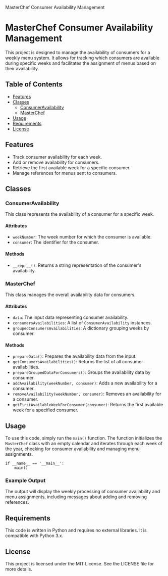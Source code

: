   MasterChef Consumer Availability Management

MasterChef Consumer Availability Management
===========================================

This project is designed to manage the availability of consumers for a weekly menu system. It allows for tracking which consumers are available during specific weeks and facilitates the assignment of menus based on their availability.

Table of Contents
-----------------

*   [Features](#features)
*   [Classes](#classes)
    *   [ConsumerAvailability](#consumeravailability)
    *   [MasterChef](#masterchef)
*   [Usage](#usage)
*   [Requirements](#requirements)
*   [License](#license)

Features
--------

*   Track consumer availability for each week.
*   Add or remove availability for consumers.
*   Retrieve the first available week for a specific consumer.
*   Manage references for menus sent to consumers.

Classes
-------

### ConsumerAvailability

This class represents the availability of a consumer for a specific week.

#### Attributes

*   `weekNumber`: The week number for which the consumer is available.
*   `consumer`: The identifier for the consumer.

#### Methods

*   `__repr__()`: Returns a string representation of the consumer's availability.

### MasterChef

This class manages the overall availability data for consumers.

#### Attributes

*   `data`: The input data representing consumer availability.
*   `consumersAvailabilities`: A list of `ConsumerAvailability` instances.
*   `groupedConsumersAvailabilities`: A dictionary grouping weeks by consumer.

#### Methods

*   `prepareData()`: Prepares the availability data from the input.
*   `getConsumersAvailabilities()`: Returns the list of all consumer availabilities.
*   `prepareGroupedDataForConsumers()`: Groups the availability data by consumer.
*   `addAvailability(weekNumber, consumer)`: Adds a new availability for a consumer.
*   `removeAvailability(weekNumber, consumer)`: Removes an availability for a consumer.
*   `getFirstAvailableWeekForConsumer(consumer)`: Returns the first available week for a specified consumer.

Usage
-----

To use this code, simply run the `main()` function. The function initializes the `MasterChef` class with an empty calendar and iterates through each week of the year, checking for consumer availability and managing menu assignments.

    if __name__ == '__main__':
        main()
    

### Example Output

The output will display the weekly processing of consumer availability and menu assignments, including messages about adding and removing references.

Requirements
------------

This code is written in Python and requires no external libraries. It is compatible with Python 3.x.

License
-------

This project is licensed under the MIT License. See the LICENSE file for more details.
